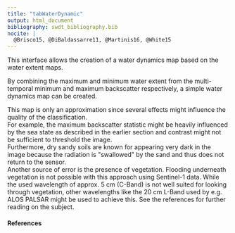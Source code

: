 ```yaml
---
title: "tabWaterDynamic"
output: html_document
bibliography: swdt_bibliography.bib
nocite: | 
  @Brisco15, @DiBaldassarre11, @Martinis16, @White15
---
```

This interface allows the creation of a water dynamics map based on the water extent maps.

By combining the maximum and minimum water extent from the multi-temporal minimum and maximum backscatter respectively, a simple water dynamics map can be created.

This map is only an approximation since several effects might influence the quality of the classification.  
For example, the maximum backscatter statistic might be heavily influenced by the sea state as described in the earlier section and contrast might not be sufficient to threshold the image.  
Furthermore, dry sandy soils are known for appearing very dark in the image because the radiation is "swallowed" by the sand and thus does not return to the sensor.  
Another source of error is the presence of vegetation. Flooding underneath vegetation is not possible with this approach using Sentinel-1 data. While the used wavelength of approx. 5 cm (C-Band) is not well suited for looking through vegetation, other wavelengths like the 20 cm L-Band used by e.g. ALOS PALSAR might be used to achieve this. See the references for further reading on the subject.

#### References